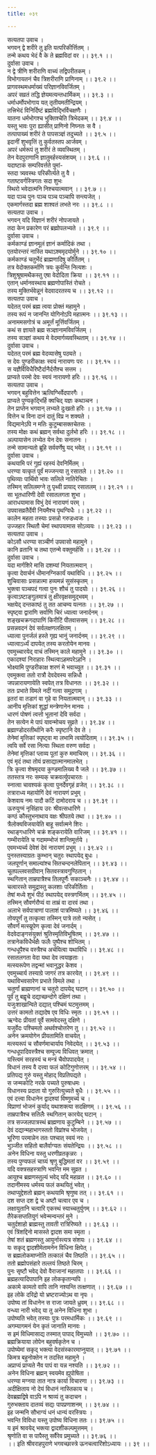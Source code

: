 ```yaml
---
title: ०३९

---
```

सत्यतपा उवाच ।  
भगवन् द्वे शरीरे तु इति यत्परिकीर्त्तितम् ।  
तन्मे कथय भेदं वै के ते ब्रह्मविदां वर ।। ३९.१ ।।  
दुर्वासा उवाच ।  
न द्वे त्रीणि शरीराणि वाच्यं तद्विपरीतकम् ।  
विभोगायतनं चैव त्रिशरीराणि प्राणिनाम् ।। ३९.२ ।।  
प्रागवस्थमधर्माख्यं परिज्ञानविवर्जितम् ।  
अपरं सव्रतं तद्धि ज्ञेयमत्यन्तधार्मिकम् ।। ३९.३ ।।  
धर्माधर्मोपभोगाय यत् तृतीयमतीन्द्रियम् ।  
तत्त्रिभेदं विनिर्दिष्टं ब्रह्मविद्भिर्विचक्षणैः ।  
यातना धर्मभोगश्च भुक्तिश्चेति त्रिभेदकम् ।। ३९.४ ।।  
यस्तु भावः पुरा ह्यासीत् प्राणिनो निघ्नतः स वै ।  
तत्पापाख्यं शरीरं ते पापसञ्ज्ञं तदुच्यते ।। ३९.५ ।।  
इदानीं शुभवृत्तिं तु कुर्वतस्तप आर्जवम् ।  
अपरं धर्मरूपं तु शरीरं ते व्यवस्थितम् ।  
तेन वेदपुराणानि ज्ञातुमर्हस्यसंशयम् ।। ३९.६ ।।  
यदाष्टाकं सम्परिवर्त्तते पुमां-  
स्तदा त्र्यवस्थः परिकीर्त्यते तु वै ।  
गताष्टवर्गस्त्रिगतः सदा शुभः  
स्थिरो भवेदात्मनि निश्चयात्मवान् ।। ३९.७ ।।  
यदा पञ्च पुनः पञ्च पञ्च पञ्चापि सन्त्यजेत् ।  
एकमार्गस्तदा ब्रह्म शाश्वतं लभते नरः ।। ३९.८ ।।  
सत्यतपा उवाच ।  
भगवन् यदि विज्ञानं शरीरं नोपजायते ।  
तदा केन प्रकारेण परं ब्रह्मोपलभ्यते ।। ३९.९ ।।  
दुर्वासा उवाच ।  
कर्मकाण्डं ज्ञानमूलं ज्ञानं कर्मादिकं तथा ।  
एतयोरन्तरं नास्ति यथाऽश्ममृदयोर्मुने ।। ३९.१० ।।  
कर्मकाण्डं चतुर्भेदं ब्राह्मणादिषु कीर्तितम् ।  
तत्र वेदोक्तकर्माणि त्रयः कुर्वन्ति नित्यशः ।  
त्रिशुश्रूषामथैकस्तु एषा वेदोदिता क्रिया ।। ३९.११ ।।  
एतान् धर्मानवस्थाय ब्रह्मणोपास्तिं रोचते ।  
तस्य मुक्तिर्भवेन्नूनं वेदवादरतस्य च ।। ३९.१२ ।।  
सत्यतपा उवाच ।  
यदेतत् परमं ब्रह्म त्वया प्रोक्तं महामुने ।  
तस्य रूपं न जानन्ति योगिनोऽपि महात्मनः ।। ३९.१३ ।।  
अनाममसगोत्रं च अमूर्त्तं मूर्त्तिवर्जितम् ।  
कथं स ज्ञायते ब्रह्म सञ्ज्ञानामविवर्जितम् ।  
तस्य सञ्ज्ञां कथय मे वेदमार्गव्यवस्थिताम् ।। ३९.१४ ।।  
दुर्वासा उवाच ।  
यदेतत् परमं ब्रह्म वेदव्यासेषु पठ्यते ।  
स देवः पुण्डरीकाक्षः स्वयं नारायणः परः ।। ३९.१५ ।।  
स यज्ञैर्विविधैरिष्टैर्दानैर्दत्तैश्च सत्तम ।  
प्राप्यते परमो देवः स्वयं नारायणो हरिः ।। ३९.१६ ।।  
सत्यतपा उवाच ।  
भगवन् बहुवित्तेन ऋत्विग्भिर्वेदपारगैः ।  
प्राप्यते पुण्यकृद्भिर्हि क्वचिद् यज्ञः कथञ्चन ।  
तेन प्राप्तेन भगवान् लभ्यते दुःखतो हरिः ।। ३९.१७ ।।  
वित्तेन च विना दानं दातुं विप्र न शक्यते ।  
विद्यमानेऽपि न मतिः कुटुम्बासक्तचेतसः ।  
तस्य मोक्षः कथं ब्रह्मन् सर्वथा दुर्लभो हरिः ।। ३९.१८ ।।  
अल्पायासेन लभ्येत येन देवः सनातनः ।  
तन्मे सामान्यतो ब्रूहि सर्ववर्णेषु यद् भवेत् ।। ३९.१९ ।।  
दुर्वासा उवाच ।  
कथयामि परं गुह्यं रहस्यं देवनिर्मितम् ।  
धरण्या यत्कृतं पूर्वं मज्जन्त्या तु रसातले ।। ३९.२० ।।  
पृथिव्याः पार्थिवो भावः सलिले नातिरेचितः ।  
तस्मिन् सलिलमग्ने तु पृथ्वी प्रायाद् रसातलम् ।। ३९.२१ ।।  
सा भूतधारिणी देवी रसातलगता शुभा ।  
आराधयामास विभुं देवं नारायणं परम् ।  
उपवासव्रतैर्देवी नियमैश्च पृथग्विधैः ।। ३९.२२ ।।  
कालेन महता तस्याः प्रसन्नो गरुडध्वजः ।  
उज्जहार स्थितौ चेमां स्थापयामास सोऽव्ययः ।। ३९.२३ ।।  
सत्यतपा उवाच ।  
कोऽसौ धरण्या सञ्चीर्ण उपवासो महामुने ।  
कानि व्रतानि च तथा एतन्मे वक्तुमर्हसि ।। ३९.२४ ।।  
दुर्वासा उवाच ।  
यदा मार्गशिरे मासि दशम्यां नियतात्मवान् ।  
कृत्वा देवार्चनं धीमानग्निकार्यं यथाविधि ।। ३९.२५ ।।  
शुचिवासाः प्रसन्नात्मा हव्यमन्नं सुसंस्कृतम् ।  
भुक्त्वा पञ्चपदं गत्वा पुनः शौचं तु पादयोः ।। ३९.२६ ।।  
कृत्वाऽष्टाङ्गुलमात्रं तु क्षीरवृक्षसमुद्भवम् ।  
भक्षयेद् दन्तकाष्ठं तु तत आचम्य यत्नतः ।। ३९.२७ ।।  
स्पृष्ट्वा द्वाराणि सर्वाणि चिरं ध्यात्वा जनार्दनम् ।  
शङ्खचक्रगदापाणिं किरीटिं पीतवाससम् ।। ३९.२८ ।।  
प्रसन्नवदनं देवं सर्वलक्षणलक्षितम् ।  
ध्यात्वा पुनर्जलं हस्ते गृह्य भानुं जनार्दनम् ।। ३९.२९ ।।  
ध्यात्वाऽर्ध्यं दापयेत् तस्य करतोयेन मानवः ।  
एवमुच्चारयेद् वाचं तस्मिन् काले महामुने ।। ३९.३० ।।  
एकादश्यां निराहारः स्थित्वाऽहमपरेऽहनि ।  
भोक्ष्यामि पुण्डरीकाक्ष शरणं मे भवाच्युत ।। ३९.३१ ।।  
एवमुक्त्वा ततो रात्रौ देवदेवस्य सन्निधौ ।  
जपन्नारायणायेति स्वपेत् तत्र विधानतः ।। ३९.३२ ।।  
ततः प्रभाते विमले नदीं गत्वा समुद्रगाम् ।  
इतरां वा तडागं वा गृहे वा नियतात्मवान् ।। ३९.३३ ।।  
आनीय मृत्तिकां शुद्धां मन्त्रेणानेन मानवः ।  
धारणं पोषणं त्वत्तो भूतानां देवि सर्वदा ।  
तेन सत्येन मे पापं यावन्मोचय सुव्रते ।। ३९.३४ ।।  
ब्रह्माण्डोदरतीर्थानि करैः स्पृष्टानि देव ते ।  
तेनेमां मृत्तिकां स्पृष्ट्वा मा लभामि त्वयोदिताम् ।। ३९.३५ ।।  
त्वयि सर्वे रसा नित्याः स्थिता वरुण सर्वदा ।  
तेनेमां मृत्तिकां प्लाव्य पूतां कुरु ममाचिरम् ।। ३९.३६ ।।  
एवं मृदं तथा तोयं प्रसाद्यात्मानमालभेत् ।  
त्रिः कृत्वा शेषमृदया कुण्डमालिख्य वै जले ।। ३९.३७ ।।  
ततस्तत्र नरः सम्यक् चक्रवर्त्युपचारतः ।  
स्नात्वा चावश्यकं कृत्वा पुनर्देवगृहं व्रजेत् ।। ३९.३८ ।।  
तत्राराध्य महायोगिं देवं नारायणं प्रभुम् ।  
केशवाय नमः पादौ कटिं दामोदराय च ।। ३९.३९ ।।  
ऊरुयुग्मं नृसिंहाय उरः श्रीवत्सधारिणे ।  
कण्ठं कौस्तुभनाथाय वक्षः श्रीपतये तथा ।। ३९.४० ।।  
त्रैलोक्यविजयायेति बाहू सर्वात्मने शिरः ।  
रथाङ्गधारिणे चक्रं शङ्करायेति वारिजम् ।। ३९.४१ ।।  
गम्भीरायेति च गदामम्भोजं शान्तिमूर्त्तये ।  
एवमभ्यर्च्य देवेशं देवं नारायणं प्रभुम् ।। ३९.४२ ।।  
पुनस्तस्याग्रतः कुम्भान् चतुरः स्थापयेद् बुधः ।  
जलपूर्णान् समाल्यांश्च सितचन्दनलेपितान् ।। ३९.४३ ।।  
चूतपल्लवसग्रीवान् सितवस्त्रावगुण्ठितान् ।  
स्थगितान् ताम्रपात्रैश्च तिलपूर्णैः सकाञ्चनैः ।। ३९.४४ ।।  
चत्वारस्ते समुद्रास्तु कलशाः परिकीर्तिताः ।  
तेषां मध्ये शुभं पीठं स्थापयेद् वस्त्रगर्भितम् ।। ३९.४५ ।।  
तस्मिन् सौवर्णरौप्यं वा ताम्रं वा दारवं तथा ।  
अलाभे सर्वपात्राणां पालाशं पात्रमिष्यते ।। ३९.४६ ।।  
तोयपूर्णं तु तत्कृत्वा तस्मिन् पात्रे ततो न्यसेत् ।  
सौवर्णं मत्स्य्रूपेण कृत्वा देवं जनार्दम् ।  
वेदवेदाङ्गसंयुक्तं श्रुतिस्मृतिविभूषितम् ।। ३९.४७ ।।  
तत्रानेकविधैर्भक्षैः फलैः पुष्पैश्च शोभितम् ।  
गन्धधूपैश्च वस्त्रैश्च अर्चयित्वा यथाविधि ।। ३९.४८ ।।  
रसातलगता वेदा यथा देव त्वयाहृताः ।  
मत्स्यरूपेण तद्वन्मां भवानुद्धर केशव ।  
एवमुच्चार्य तस्याग्रे जागरं तत्र कारयेत् ।। ३९.४९ ।।  
यथाविभवसारेण प्रभाते विमले तथा ।  
चतुर्णां ब्राह्मणानां च चतुरो दापयेद् घटान् ।। ३९.५० ।।  
पूर्वं तु बह्वृचे दद्याच्छन्दोगे दक्षिणं तथा ।  
यजुःशाखान्विते दद्यात् पश्चिमं घटमुत्तमम् ।  
उत्तरं कामतो तद्यादेष एव विधिः स्मृतः ।। ३९.५१ ।।  
ऋग्वेदः प्रीयतां पूर्वे सामवेदस्तु दक्षिणे ।  
यजुर्वेदः पश्चिमतो अथर्वश्चोत्तरेण तु ।। ३९.५२ ।।  
अनेन क्रमयोगेन प्रीयतामिति वाचयेत् ।  
मत्स्यरूपं च सौवर्णमाचार्याय निवेदयेत् ।। ३९.५३ ।।  
गन्धधूपादिवस्त्रैश्च सम्पूज्य विधिवत् क्रमात् ।  
यस्त्विमं सरहस्यं च मन्त्रं चैवोपपादयेत् ।  
विधानं तस्य वै दत्त्वा फलं कोटिगुणोत्तरम् ।। ३९.५४ ।।  
प्रतिपद्य गुरुं यस्तु मोहाद् विप्रतिपद्यते ।  
स जन्मकोटि नरके पच्यते पुरुषाधमः ।  
विधानस्य प्रदाता यो गुरुरित्युच्यते बुधैः ।। ३९.५५ ।।  
एवं दत्त्वा विधानेन द्वादश्यां विष्णुमर्च्य च ।  
विप्राणां भोजनं कुर्याद् यथाशक्त्या सदक्षिणम् ।। ३९.५६ ।।  
ताम्रपात्रैश्च सतिलैः स्थगितान् कारयेद् घटान् ।  
तत्र सज्जलपात्रस्थं ब्राह्मणाय कुटुम्बिने ।। ३९.५७ ।।  
देवं दद्यान्महाभागस्ततो विप्रांश्च भोजयेत् ।  
भूरिणा परमान्नेन ततः पश्चात् स्वयं नरः ।  
भुञ्जीत सहितो बालैर्वाग्यतः संयतेन्द्रियः ।। ३९.५८ ।।  
अनेन विधिना यस्तु धरणीव्रतकृन्नरः ।  
तस्य पुण्यफलं चाग्र्यं श्रृणु बुद्धिमतां वर ।। ३९.५९ ।।  
यदि वक्त्रसहस्त्राणि भवन्ति मम सुव्रत ।  
आयुश्च ब्रह्मणस्तुल्यं भवेद् यदि महाव्रत ।। ३९.६० ।।  
तदानीमस्य धर्मस्य फलं कथयितुं भवेत् ।  
तथाप्युद्देशतो ब्रह्मन् कथयामि श्रृणुष्व तत् ।। ३९.६१ ।।  
दश सप्त दश द्वे च अष्टौ चत्वार एव च ।  
लक्षायुतानि चत्वारि एकस्थं स्याच्चतुर्युगम् ।। ३९.६२ ।।  
तैरेकसप्ततियुगं भवेन्मन्वन्तरं मुने ।  
चतुर्दशाहो ब्राह्मस्तु तावती रात्रिरिष्यते ।। ३९.६३ ।।  
एवं त्रिंशद्दिनो मासस्ते द्वादश समा स्मृता ।  
तेषां शतं ब्रह्मणस्तु आयुर्नास्त्यत्र संशयः ।। ३९.६४ ।।  
यः सकृद् द्वादशीमेतामनेन विधिना क्षिपेत् ।  
स ब्रह्मलोकमाप्नोति तत्कालं चैव तिष्ठति ।। ३९.६५ ।।  
ततो ब्रह्मोपसंहारे तल्लयं तिष्ठते चिरम् ।  
पुनः सृष्टौ भवेद् देवो वैराजानां महातपाः ।। ३९.६६ ।।  
ब्रह्महत्यादिपापानि इह लोककृतान्यपि ।  
अकामे कामतो वापि तानि नश्यन्ति तत्क्षणात् ।। ३९.६७ ।।  
इह लोके दरिद्रो यो भ्रष्टराज्योऽथ वा नृपः ।  
उपोष्य तां विधानेन स राजा जायते ध्रुवम् ।। ३९.६८ ।।  
वन्ध्या नारी भवेद् या तु अनेन विधिना शुभा ।  
उपोष्यति भवेत् तस्याः पुत्रः परमधार्मिकः ।। ३९.६९ ।।  
अगम्यागमनं येन कृतं जानाति मानवः ।  
स इमं विधिमासाद्य तस्मात् पापाद् विमुच्यते ।। ३९.७० ।।  
ब्रह्मक्रियाया लोपेन बहुवर्षकृतेन च ।  
उपोष्येमां सकृद् भक्त्या वेदसंस्कारमाप्नुयात् ।। ३९.७१ ।।  
किमत्र बहुनोक्तेन न तदस्ति महामुने ।  
अप्राप्यं प्राप्यते नैव पापं वा यन्न नश्यति ।। ३९.७२ ।।  
अनेन विधिना ब्रह्मन् स्वयमेव ह्युपोषिता ।  
धरण्या मग्नया तात नात्र कार्या विचारणा ।। ३९.७३ ।।  
अदीक्षिताय नो देयं विधानं नास्तिकाय च ।  
देवब्रह्मद्विषे वाऽपि न श्राव्यं तु कदाचन ।  
गुरुभक्ताय दातव्यं सद्यः पापप्रणाशनम् ।। ३९.७४ ।।  
इह जन्मनि सौभाग्यं धनं धान्यं वरस्त्रियः ।  
भवन्ति विविधा यस्तु उपोष्य विधिना ततः ।। ३९.७५ ।।  
य इमं श्रावयेद् भक्त्या द्वादशीकल्पमुत्तमम् ।  
श्रृणोति वा स पापैस्तु सर्वैरेव प्रमुच्यते ।। ३९.७६ ।।  
।। इति श्रीवराहपुराणे भगवच्छास्त्रे ऊनचत्वारिंशोऽध्यायः ।। ३९ ।।